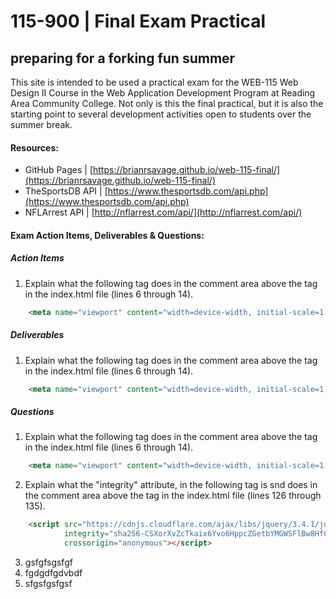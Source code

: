 # 115-900 | Final Exam Practical
preparing for a forking fun summer
------------
This site is intended to be used a practical exam for the WEB-115 Web Design II Course in the Web Application Development Program at Reading Area Community College. Not only is this the final practical, but it is also the starting point to several development activities open to students over the summer break.
#### Resources:
- GitHub Pages | [https://brianrsavage.github.io/web-115-final/](https://brianrsavage.github.io/web-115-final/)
- TheSportsDB API | [https://www.thesportsdb.com/api.php](https://www.thesportsdb.com/api.php)
- NFLArrest API | [http://nflarrest.com/api/](http://nflarrest.com/api/)

#### Exam Action Items, Deliverables & Questions:

##### Action Items
1. Explain what the following tag does in the comment area above the tag in the index.html file (lines 6 through 14).
```html 
    <meta name="viewport" content="width=device-width, initial-scale=1, shrink-to-fit=no">
```
##### Deliverables
1. Explain what the following tag does in the comment area above the tag in the index.html file (lines 6 through 14).
```html 
    <meta name="viewport" content="width=device-width, initial-scale=1, shrink-to-fit=no">
```
##### Questions
1. Explain what the following tag does in the comment area above the tag in the index.html file (lines 6 through 14).
```html 
    <meta name="viewport" content="width=device-width, initial-scale=1, shrink-to-fit=no">
```
2. Explain what the "integrity" attribute, in the following tag is snd does in the comment area above the tag in the index.html file (lines 126 through 135).
```html 
    <script src="https://cdnjs.cloudflare.com/ajax/libs/jquery/3.4.1/jquery.min.js" 
            integrity="sha256-CSXorXvZcTkaix6Yvo6HppcZGetbYMGWSFlBw8HfCJo=" 
            crossorigin="anonymous"></script>
```

3. gsfgfsgsfgf
4. fgdgdfgdvbdf
5. sfgsfgsfgsf
